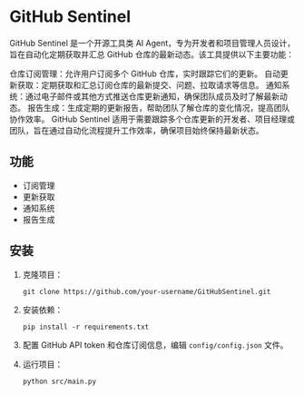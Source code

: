 # GitHub Sentinel

GitHub Sentinel 是一个开源工具类 AI Agent，专为开发者和项目管理人员设计，旨在自动化定期获取并汇总 GitHub 仓库的最新动态。该工具提供以下主要功能：

仓库订阅管理：允许用户订阅多个 GitHub 仓库，实时跟踪它们的更新。
自动更新获取：定期获取和汇总订阅仓库的最新提交、问题、拉取请求等信息。
通知系统：通过电子邮件或其他方式推送仓库更新通知，确保团队成员及时了解最新动态。
报告生成：生成定期的更新报告，帮助团队了解仓库的变化情况，提高团队协作效率。
GitHub Sentinel 适用于需要跟踪多个仓库更新的开发者、项目经理或团队，旨在通过自动化流程提升工作效率，确保项目始终保持最新状态。

## 功能
- 订阅管理
- 更新获取
- 通知系统
- 报告生成

## 安装
1. 克隆项目：
    ```
    git clone https://github.com/your-username/GitHubSentinel.git
    ```

2. 安装依赖：
    ```
    pip install -r requirements.txt
    ```

3. 配置 GitHub API token 和仓库订阅信息，编辑 `config/config.json` 文件。

4. 运行项目：
    ```
    python src/main.py
    ```
